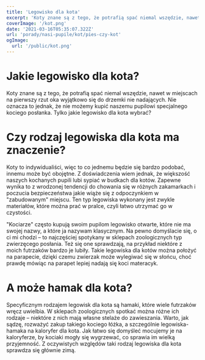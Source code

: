```yaml
---
title: 'Legowisko dla kota'
excerpt: 'Koty znane są z tego, że potrafią spać niemal wszędzie, nawet w miejscach na pierwszy rzut oka wyjątkowo się do drzemki nie nadających. Nie oznacza to jednak, że nie możemy kupić naszemu pupilowi specjalnego kociego posłanka. Tylko jakie legowisko dla kota wybrać?'
coverImage: '/kot.png'
date: '2021-03-16T05:35:07.322Z'
url: 'porady/nasi-pupile/kot/pies-czy-kot'
ogImage:
  url: '/public/kot.png'
---
```


# Jakie legowisko dla kota?

 

Koty znane są z tego, że potrafią spać niemal wszędzie, nawet w miejscach na pierwszy rzut oka wyjątkowo się do drzemki nie nadających. Nie oznacza to jednak, że nie możemy kupić naszemu pupilowi specjalnego kociego posłanka. Tylko jakie legowisko dla kota wybrać?

 

# Czy rodzaj legowiska dla kota ma znaczenie?

 

Koty to indywidualiści, więc to co jednemu będzie się bardzo podobać, innemu może być obojętne. Z doświadczenia wiem jednak, że większość naszych kochanych pupili lubi sypiać w budkach dla kotów. Zapewne wynika to z wrodzonej tendencji do chowania się w różnych zakamarkach i poczucia bezpieczeństwa jakie wiąże się z odpoczynkiem w "zabudowanym" miejscu. Ten typ legowiska wykonany jest zwykle materiałów, które można prać w pralce, czyli łatwo utrzymać go w czystości.

 

"Kociarze" często kupują swoim pupilom legowisko otwarte, które nie ma swojej nazwy, a które ja nazywam klasycznym. Na pewno domyślacie się, o ci mi chodzi – to najczęściej spotykany w sklepach zoologicznych typ zwierzęcego posłania. Też się one sprawdzają, na przykład niektóre z moich futrzaków bardzo je lubiły. Takie legowiska dla kotów można położyć na parapecie, dzięki czemu zwierzak może wylegiwać się w słońcu, choć prawdę mówiąc na parapet lepiej nadają się koci materacyk.

 

# A może hamak dla kota?

 

Specyficznym rodzajem legowisk dla kota są hamaki, które wiele futrzaków wręcz uwielbia. W sklepach zoologicznych spotkać można różne ich rodzaje – niektóre z nich mają własne stelaże do zawieszania. Warto, jak sądzę, rozważyć zakup takiego kociego łóżka, a szczególnie legowiska-hamaka na kaloryfer dla kota. Jak łatwo się domyśleć mocujemy je na kaloryferze, by kociaki mogły się wygrzewać, co sprawia im wielką przyjemność. Z oczywistych względów taki rodzaj legowiska dla kota sprawdza się głównie zimą.